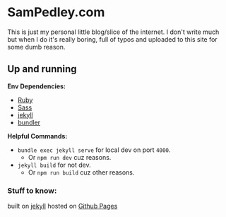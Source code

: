 SamPedley.com
===========

This is just my personal little blog/slice of the internet. I don't write much but when I do it's really boring, full of typos and uploaded to this site for some dumb reason.

## Up and running

**Env Dependencies:**
* [Ruby](https://www.ruby-lang.org/en/downloads/)
* [Sass](http://sass-lang.com/)
* [jekyll](https://rubygems.org/gems/jekyll/)
* [bundler](https://rubygems.org/gems/bundler)

**Helpful Commands:**
* `bundle exec jekyll serve` for local dev on port `4000`.
    * Or `npm run dev` cuz reasons.
* `jekyll build` for not dev.
    * Or `npm run build` cuz other reasons.

### Stuff to know:
built on [jekyll](http://jekyllrb.com/)
hosted on [Github Pages](https://pages.github.com/)
